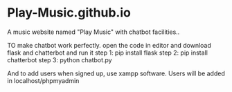 # Play-Music.github.io
A music website named "Play Music" with chatbot facilities..


TO make chatbot work perfectly. open the code in editor and download flask and chatterbot and run it
step 1: pip install flask
step 2: pip install chatterbot
step 3: python chatbot.py

And to add users when signed up, use xampp software. Users will be added in localhost/phpmyadmin
